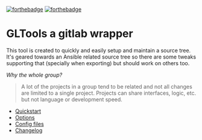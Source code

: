 [![forthebadge](https://forthebadge.com/images/badges/made-with-crayons.svg)](https://forthebadge.com)
[![forthebadge](https://forthebadge.com/images/badges/designed-in-etch-a-sketch.svg)](https://forthebadge.com)

# GLTools a gitlab wrapper

This tool is created to quickly and easily setup and maintain a
source tree. It's geared towards an Ansible related source tree so
there are some tweaks supporting that (specially when exporting) but
should work on others too.

_Why the whole group?_
 
> A lot of the projects in a group tend to be related and not all
> changes are limited to a single project. Projects can share
> interfaces, logic, etc. but not language or development speed.

* [Quickstart](quickstart.md)
* [Options](options.md)
* [Config files](gltools_cfg.md)
* [Changelog](https://github.com/jvzantvoort/gltools/blob/master/CHANGELOG.md)

